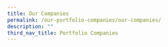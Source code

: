 ```yaml
---
title: Our Companies
permalink: /our-portfolio-companies/our-companies/
description: ""
third_nav_title: Portfolio Companies
---
```




<link rel="stylesheet" href="/sgds.css"/>
<!--- <label for="coy-choice">Industry:</label>
<select name="coy-choice" id="coy-choice">
  <option value="all">All</option>
  <option value="hbms">Health & Biomedical Science</option>
  <option value="uss">Urban Solutions & Sustainability</option>
  <option value="ame">Advanced Manufacturing & Engineering</option>
  <option value="agri">Agritech & Foodtech</option>
  <option value="sde">Services And Digital Economy</option>
  <option value="mtt">Maritime Tech</option>
</select> --->
<div id="companies-result" style="display: flex; flex-wrap: wrap; padding: 10px">
</div>
<script src="/loadAllInvestee.js"></script>

